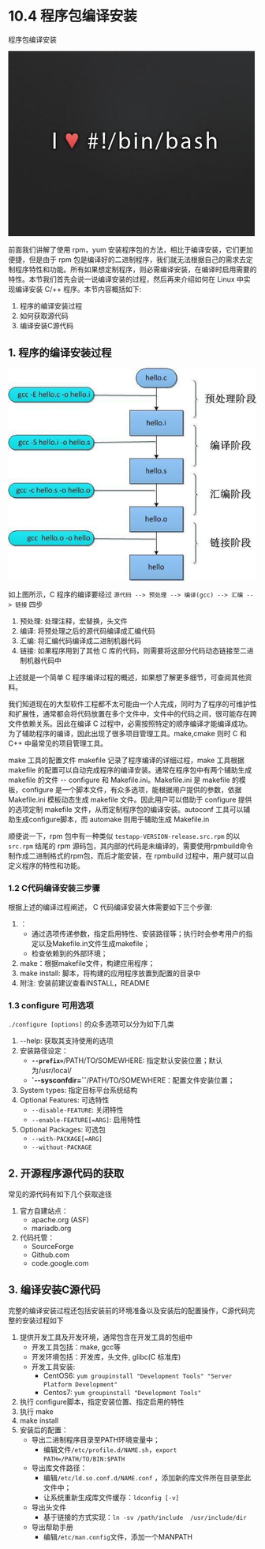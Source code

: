 # 10.4 程序包编译安装


程序包编译安装

![linux-mt](/images/linux_mt/linux_mt.jpg)
<!-- more -->

前面我们讲解了使用 rpm，yum 安装程序包的方法，相比于编译安装，它们更加便捷，但是由于 rpm 包是编译好的二进制程序，我们就无法根据自己的需求去定制程序特性和功能。所有如果想定制程序，则必需编译安装，在编译时启用需要的特性。本节我们首先会说一说编译安装的过程，然后再来介绍如何在 Linux 中实现编译安装 C/++ 程序。本节内容概括如下:
1. 程序的编译安装过程
2. 如何获取源代码
3. 编译安装C源代码

## 1. 程序的编译安装过程
![c_compile](/images/linux_mt/c_compile.jpg)

如上图所示，C 程序的编译要经过 `源代码 --> 预处理 --> 编译(gcc) --> 汇编 --> 链接` 四步
1. 预处理: 处理注释，宏替换，头文件
2. 编译: 将预处理之后的源代码编译成汇编代码
3. 汇编: 将汇编代码编译成二进制机器代码
4. 链接: 如果程序用到了其他 C 库的代码，则需要将这部分代码动态链接至二进制机器代码中

上述就是一个简单 C 程序编译过程的概述，如果想了解更多细节，可查阅其他资料。

我们知道现在的大型软件工程都不太可能由一个人完成，同时为了程序的可维护性和扩展性，通常都会将代码放置在多个文件中，文件中的代码之间，很可能存在跨文件依赖关系。因此在编译 C 过程中，必需按照特定的顺序编译才能编译成功。为了辅助程序的编译，因此出现了很多项目管理工具。make,cmake 则时 C 和 C++ 中最常见的项目管理工具。

make 工具的配置文件 makefile 记录了程序编译的详细过程，make 工具根据 makefile 的配置可以自动完成程序的编译安装。通常在程序包中有两个辅助生成 makefile 的文件 -- configure 和 Makefile.ini。Makefile.ini 是 makefile 的模板，configure 是一个脚本文件，有众多选项，能根据用户提供的参数，依据 Makefile.ini 模板动态生成 makefile 文件。因此用户可以借助于 configure 提供的选项定制 makefile 文件，从而定制程序包的编译安装。autoconf 工具可以辅助生成configure脚本，而 automake 则用于辅助生成 Makefile.in

顺便说一下，rpm 包中有一种类似 `testapp-VERSION-release.src.rpm` 的以 `src.rpm` 结尾的 rpm 源码包，其内部的代码是未编译的，需要使用rpmbuild命令制作成二进制格式的rpm包，而后才能安装，在 rpmbuild 过程中，用户就可以自定义程序的特性和功能。


### 1.2 C代码编译安装三步骤
根据上述的编译过程阐述， C 代码编译安装大体需要如下三个步骤:
1. ：
    - 通过选项传递参数，指定启用特性、安装路径等；执行时会参考用户的指定以及Makefile.in文件生成makefile；
    - 检查依赖到的外部环境；
2. make：根据makefile文件，构建应用程序；
3. make install: 脚本，将构建的应用程序放置到配置的目录中
4. 附注: 安装前建议查看INSTALL，README

### 1.3 configure 可用选项
`./configure [options]` 的众多选项可以分为如下几类
1. --help: 获取其支持使用的选项
2. 安装路径设定：
    - **`--prefix=`**/PATH/TO/SOMEWHERE: 指定默认安装位置；默认为/usr/local/
    - **`--sysconfdir=``**/PATH/TO/SOMEWHERE：配置文件安装位置；
3. System types: 指定目标平台系统结构
4. Optional Features: 可选特性
    - `--disable-FEATURE`: 关闭特性
    - `--enable-FEATURE[=ARG]`: 启用特性
5. Optional Packages: 可选包
    - `--with-PACKAGE[=ARG]`
    - `--without-PACKAGE`


## 2. 开源程序源代码的获取
常见的源代码有如下几个获取途径
1. 官方自建站点：
    - apache.org (ASF)
    - mariadb.org
2. 代码托管：
    - SourceForge
    - Github.com
    - code.google.com

## 3. 编译安装C源代码
完整的编译安装过程还包括安装前的环境准备以及安装后的配置操作，C源代码完整的安装过程如下
1. 提供开发工具及开发环境，通常包含在开发工具的包组中
    - 开发工具包括：make, gcc等
    - 开发环境包括：开发库，头文件, glibc(C 标准库)
    - 开发工具安装:
        - CentOS6: `yum groupinstall "Development Tools" "Server Platform Development"`
        - Centos7: `yum groupinstall "Development Tools"`
2. 执行 configure脚本，指定安装位置、指定启用的特性
3. 执行 make
4. make install
5. 安装后的配置：
    - 导出二进制程序目录至PATH环境变量中；
        - 编辑文件`/etc/profile.d/NAME.sh`，`export PATH=/PATH/TO/BIN:$PATH`
    - 导出库文件路径：
        - 编辑`/etc/ld.so.conf.d/NAME.conf` ，添加新的库文件所在目录至此文件中；
        - 让系统重新生成库文件缓存：`ldconfig [-v]`
    - 导出头文件
        - 基于链接的方式实现：`ln -sv /path/include  /usr/include/dir`
    - 导出帮助手册
        - 编辑`/etc/man.config`文件，添加一个MANPATH

